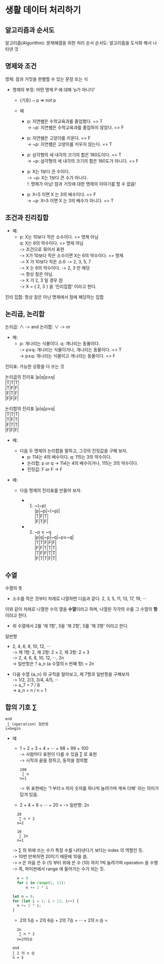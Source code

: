 # 생활 데이터 처리하기

## 알고리즘과 순서도

알고리즘(Algorithm): 문제해결을 위한 처리 순서
순서도: 알고리즘을 도식화 해서 나타낸 것

## 명제와 조건

명제: 참과 거짓을 판별할 수 있는 문장 또는 식

- 명제의 부정: 어떤 명제 P 에 대해 'p가 아니다'

  - (기호) ~ p => not p
  - 예

    - p: 지연쌤은 수학교육과를 졸업했다. => T  
      -> ~p: 지연쌤은 수학교육과를 졸업하지 않았다. => F

    - p: 지연쌤은 고양이를 키운다. => F  
      -> ~p: 지연쌤은 고양이를 키우지 않는다. => T

    - p: 삼각형의 세 내각의 크기의 합은 180도이다. => T  
      -> ~p: 삼각형의 세 내각의 크기의 합은 180도가 아니다. => F

    - p: X는 1보다 큰 수이다.  
      -> ~p: X는 1보다 큰 수가 아니다.  
      !: 명제가 아님! 참과 거짓에 대한 명제의 이야기를 할 수 없음!

    - p: X=5 이면 X 는 3의 배수이다. => F  
      -> ~p: X=5 이면 X 는 3의 배수가 아니다. => T

## 조건과 진리집합

- 예:
  - p: X는 10보다 작은 소수이다. => 명제 아님  
    q: X는 6의 약수이다. => 명제 아님  
    -> 조건으로 묶어서 표현  
    -> X가 10보다 작은 소수이면 X는 6의 약수이다. => 명제  
    -> X 가 10보다 작은 소수 -> 2, 3, 5, 7  
    -> X 는 6의 약수이다. -> 2, 3 만 해당  
    -> 항상 참은 아님.  
    -> X 가 2, 3 일 경우 참  
    -> X = { 2, 3 } 을 '진리집합' 이라고 한다.

진리 집합: 항상 참은 아닌 명제에서 참에 해당하는 집합

## 논리곱, 논리합

논리곱: ∧ -> and
논리합: ∨ -> or

- 예:
  - p: 개나리는 식물이다. q: 개나리는 동물이다.  
    -> p∨q: 개나리는 식물이거나, 개나리는 동물이다. => T  
    -> p∧q: 개나리는 식물이고 개나리는 동물이다. => F

진리표: 가능한 상황을 다 쓰는 것

논리곱의 진리표
|p|q|p∧q|  
|T|T|T|  
|T|F|F|  
|F|T|F|  
|F|F|F|

논리합의 진리표
|p|q|p∨q|  
|T|T|T|  
|T|F|T|  
|F|T|T|  
|F|F|F|

- 예:

  - 다음 두 명제의 논리합을 말하고, 그것의 진릿값을 구해 보자.
    - p: 114는 4의 배수이다. q: 115는 3의 약수이다.
    - 논리합: p or q -> 114는 4의 배수이거나, 115는 3의 약수이다.
    - 진릿값: F or F -> F

- 예:

  - 다음 명제의 진리표를 만들어 보자.

    - 1. ~(~p)  
         |p|~p|~(~p)|  
         |T|F|T|  
         |F|T|F|

    - 2. ~p ∨ ~q  
         |p|q|~p|~q|~p∨~q|  
         |T|T|F|F|F|  
         |F|F|T|T|T|  
         |T|F|F|T|T|  
         |F|T|T|F|T|

## 수열

수열의 뜻

- 소수를 작은 것부터 차례로 나열하면 다음과 같다.
  2, 3, 5, 11, 13, 17, 19, ···

이와 같이 차례로 나열한 수의 열을 **수열**이라고 하며,
나열된 각각의 수를 그 수열의 **항**이라고 한다.

- 위 수열에서 2를 '제 1항', 3을 '제 2항', 5를 '제 3항' 이라고 한다.

일반항

- 2, 4, 6, 8, 10, 12, ···  
  -> 제 1항: 2, 제 2항: 2 × 2, 제 3항: 2 × 3  
  -> 2, 4, 6, 8, 10, 12, ···, 2n  
  -> 일반항은 ? a_n (a 수열의 n 번째 항) = 2n

- 다음 수열 {a_n} 의 규칙을 알아보고, 제 7항과 일반항을 구해보자  
  -> 1/2, 2/3, 3/4, 4/5, ···  
  -> a_7 = 7 / 8  
  -> a_n = n / n + 1

## 합의 기호 ∑

```
end
 ∑ (operation) 일반항
i=begin
```

- 예

  - 1 + 2 + 3 + 4 + ··· + 98 + 99 + 100  
    -> 사람마다 표현이 다를 수 있음 ∑ 로 표현  
    -> 시작과 끝을 정하고, 동작을 정의함

    ```
    100
     ∑ n
    n=1
    ```

    -> 위 표현에는 '1 부터 n 까지 숫자를 하나씩 늘려가며 계속 더해' 라는 의미가 담겨 있음.

  - 2 + 4 + 6 + ··· + 20 =
    -> 일반항: 2n

  ```오답
    20
     ∑ n + 2
    n=2
  ```

  ```정답
    10
     ∑ 2n
    n=1
  ```

  -> ∑ 의 위에 쓰는 수가 특정 수를 나타낸다기 보다는 index 의 역할인 듯.  
  -> 10번 반복하면 20이기 때문에 10을 씀.  
  -> n 은 처음 쓴 수 (1) 부터 위에 쓴 수 (10) 까지 1씩 늘려가며 operation 을 수행  
  -> 즉, 파이썬에서 range 에 들어가는 수가 되는 듯.

  ```py
    n = 0
    for i in range(1, 11):
        n += 2 * i
  ```

  ```js
  let n = 0;
  for (let i = 1; i < 11; i++) {
    n += 2 * i;
  }
  ```

  - 2의 5승 + 2의 6승 + 2의 7승 + ··· + 2의 n 승 =

  ```오답
    2n
     ∑ n * 2
    n=2의5승
  ```

  ```정답
  end
  ∑ 2 의 n 승
  n = 5
  ```
